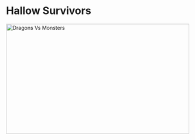 # Hallow Survivors

<img src="https://i.imgur.com/EScguxe.png" alt="Dragons Vs Monsters" width="500" height="300">
